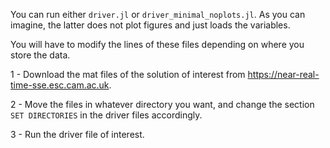You can run either `driver.jl` or `driver_minimal_noplots.jl`. As you can imagine, the latter does not plot figures and just loads the variables.

You will have to modify the lines of these files depending on where you store the data.

1 - Download the mat files of the solution of interest from https://near-real-time-sse.esc.cam.ac.uk.

2 - Move the files in whatever directory you want, and change the section `SET DIRECTORIES` in the driver files accordingly.

3 - Run the driver file of interest.